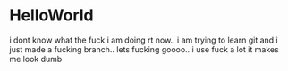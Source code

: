 # HelloWorld
i dont know what the fuck i am doing rt now.. i am trying to learn git
and i just made a fucking branch.. lets fucking goooo.. i use fuck a lot it makes me look dumb
